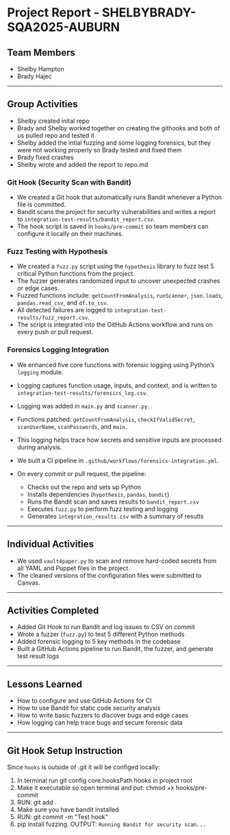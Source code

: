 # Project Report - SHELBYBRADY-SQA2025-AUBURN

## Team Members

- Shelby Hampton
- Brady Hajec

---

## Group Activities
- Shelby created inital repo
- Brady and Shelby worked together on creating the githooks and both of us pulled repo and tested it 
- Shelby added the intial fuzzing and some logging forensics, but they were not working properly so Brady tested and fixed them
- Brady fixed crashes
- Shelby wrote and added the report to repo.md

### Git Hook (Security Scan with Bandit)

- We created a Git hook that automatically runs Bandit whenever a Python file is committed.
- Bandit scans the project for security vulnerabilities and writes a report to `integration-test-results/bandit_report.csv`.
- The hook script is saved in `hooks/pre-commit` so team members can configure it locally on their machines.

### Fuzz Testing with Hypothesis

- We created a `fuzz.py` script using the `hypothesis` library to fuzz test 5 critical Python functions from the project.
- The fuzzer generates randomized input to uncover unexpected crashes or edge cases.
- Fuzzed functions include: `getCountFromAnalysis`, `runScanner`, `json.loads`, `pandas.read_csv`, and `df.to_csv`.
- All detected failures are logged to `integration-test-results/fuzz_report.csv`.
- The script is integrated into the GitHub Actions workflow and runs on every push or pull request.

### Forensics Logging Integration

- We enhanced five core functions with forensic logging using Python’s `logging` module.
- Logging captures function usage, inputs, and context, and is written to `integration-test-results/forensics_log.csv`.
- Logging was added in `main.py` and `scanner.py`.
- Functions patched: `getCountFromAnalysis`, `checkIfValidSecret`, `scanUserName`, `scanPasswords`, and `main`.
- This logging helps trace how secrets and sensitive inputs are processed during analysis.

- We built a CI pipeline in `.github/workflows/forensics-integration.yml`.
- On every commit or pull request, the pipeline:
  - Checks out the repo and sets up Python
  - Installs dependencies (`hypothesis`, `pandas`, `bandit`)
  - Runs the Bandit scan and saves results to `bandit_report.csv`
  - Executes `fuzz.py` to perform fuzz testing and logging
  - Generates `integration_results.csv` with a summary of results

---

## Individual Activities

- We used `vault4paper.py` to scan and remove hard-coded secrets from all YAML and Puppet files in the project.
- The cleaned versions of the configuration files were submitted to Canvas.

---

## Activities Completed

- Added Git Hook to run Bandit and log issues to CSV on commit
- Wrote a fuzzer (`fuzz.py`) to test 5 different Python methods
- Added forensic logging to 5 key methods in the codebase
- Built a GitHub Actions pipeline to run Bandit, the fuzzer, and generate test result logs

---

## Lessons Learned

- How to configure and use GitHub Actions for CI
- How to use Bandit for static code security analysis
- How to write basic fuzzers to discover bugs and edge cases
- How logging can help trace bugs and secure forensic data

---

## Git Hook Setup Instruction

Since `hooks` is outside of .git it will be configed locally:

1. In terminal run git config core.hooksPath hooks in project root
2. Make it executable so open terminal and put:
   chmod +x hooks/pre-commit
3. RUN: git add .
4. Make sure you have bandit installed
5. RUN: git commit -m "Test hook"
6. pip install fuzzing. OUTPUT: `Running Bandit for security scan...`

